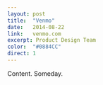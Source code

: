 ```yaml
---
layout: post
title:  "Venmo"
date:   2014-08-22
link:	venmo.com
excerpt: Product Design Team
color:	"#0884CC"
direct: 1
---
```

Content. Someday.